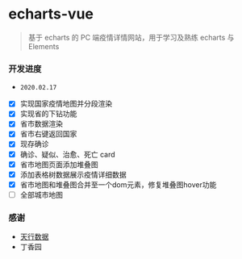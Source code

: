 # echarts-vue

> 基于 echarts 的 PC 端疫情详情网站，用于学习及熟练 echarts 与 Elements

### 开发进度

- `2020.02.17`
- [x] 实现国家疫情地图并分段渲染
- [x] 实现省的下钻功能
- [x] 省市数据渲染
- [x] 省市右键返回国家
- [x] 现存确诊
- [x] 确诊、疑似、治愈、死亡 card
- [x] 省市地图页面添加堆叠图
- [x] 添加表格树数据展示疫情详细数据
- [x] 省市地图和堆叠图合并至一个dom元素，修复堆叠图hover功能
- [ ] 全部城市地图

### 感谢

- [天行数据](https://www.tianapi.com/apiview/170)
- 丁香园
